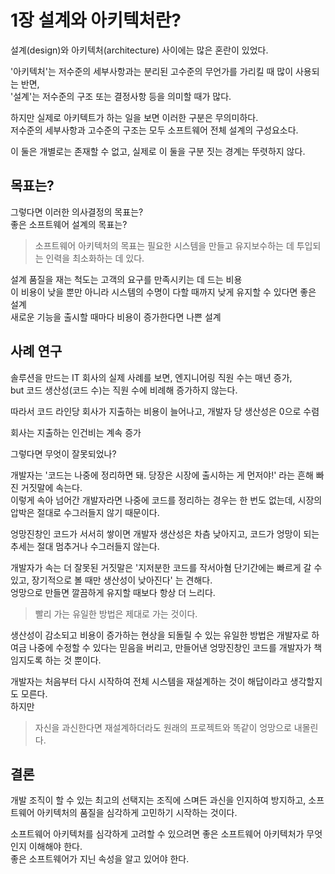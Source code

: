 # 1장 설계와 아키텍처란?

설계(design)와 아키텍처(architecture) 사이에는 많은 혼란이 있었다.

'아키텍처'는 저수준의 세부사항과는 분리된 고수준의 무언가를 가리킬 때 많이 사용되는 반면,  
'설계'는 저수준의 구조 또는 결정사항 등을 의미할 때가 많다.

하지만 실제로 아키텍트가 하는 일을 보면 이러한 구분은 무의미하다.  
저수준의 세부사항과 고수준의 구조는 모두 소프트웨어 전체 설계의 구성요소다.

이 둘은 개별로는 존재할 수 없고, 실제로 이 둘을 구분 짓는 경계는 뚜렷하지 않다.

## 목표는?

그렇다면 이러한 의사결정의 목표는?  
좋은 소프트웨어 설계의 목표는?

> 소프트웨어 아키텍처의 목표는 필요한 시스템을 만들고 유지보수하는 데 투입되는 인력을 최소화하는 데 있다.

설계 품질을 재는 척도는 고객의 요구를 만족시키는 데 드는 비용  
이 비용이 낮을 뿐만 아니라 시스템의 수명이 다할 때까지 낮게 유지할 수 있다면 좋은 설계  
새로운 기능을 출시할 때마다 비용이 증가한다면 나쁜 설계

## 사례 연구

솔루션을 만드는 IT 회사의 실제 사례를 보면, 엔지니어링 직원 수는 매년 증가,  
but 코드 생산성(코드 수)는 직원 수에 비례해 증가하지 않는다.

따라서 코드 라인당 회사가 지출하는 비용이 늘어나고, 개발자 당 생산성은 0으로 수렴

회사는 지출하는 인건비는 계속 증가

그렇다면 무엇이 잘못되었나?

개발자는 '코드는 나중에 정리하면 돼. 당장은 시장에 출시하는 게 먼저야!' 라는 흔해 빠진 거짓말에 속는다.  
이렇게 속아 넘어간 개발자라면 나중에 코드를 정리하는 경우는 한 번도 없는데, 시장의 압박은 절대로 수그러들지 않기 때문이다.

엉망진창인 코드가 서서히 쌓이면 개발자 생산성은 차츰 낮아지고, 코드가 엉망이 되는 추세는 절대 멈추거나 수그러들지 않는다.

개발자가 속는 더 잘못된 거짓말은 '지저분한 코드를 작서아혐 단기간에는 빠르게 갈 수 있고, 장기적으로 볼 때만 생산성이 낮아진다' 는 견해다.  
엉망으로 만들면 깔끔하게 유지할 때보다 항상 더 느리다.

> 빨리 가는 유일한 방법은 제대로 가는 것이다.

생산성이 감소되고 비용이 증가하는 현상을 되돌릴 수 있는 유일한 방법은 개발자로 하여금 나중에 수정할 수 있다는 믿음을 버리고, 만들어낸 엉망진창인 코드를 개발자가 책임지도록 하는 것 뿐이다.

개발자는 처음부터 다시 시작하여 전체 시스템을 재설계하는 것이 해답이라고 생각할지도 모른다.  
하지만

> 자신을 과신한다면 재설계하더라도 원래의 프로젝트와 똑같이 엉망으로 내몰린다.

## 결론

개발 조직이 할 수 있는 최고의 선택지는 조직에 스며든 과신을 인지하여 방지하고, 소프트웨어 아키텍처의 품질을 심각하게 고민하기 시작하는 것이다.

소프트웨어 아키텍처를 심각하게 고려할 수 있으려면 좋은 소프트웨어 아키텍처가 무엇인지 이해해야 한다.  
좋은 소프트웨어가 지닌 속성을 알고 있어야 한다.